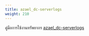 ```yaml
---
title: azael_dc-serverlogs
weight: 210
---
```


คู่มือการใช้งานทรัพยากร [azael_dc-serverlogs][azael_dc-serverlogs]

[azael_dc-serverlogs]: https://fivem.azael.dev/digishop/azael-dc-serverlogs
